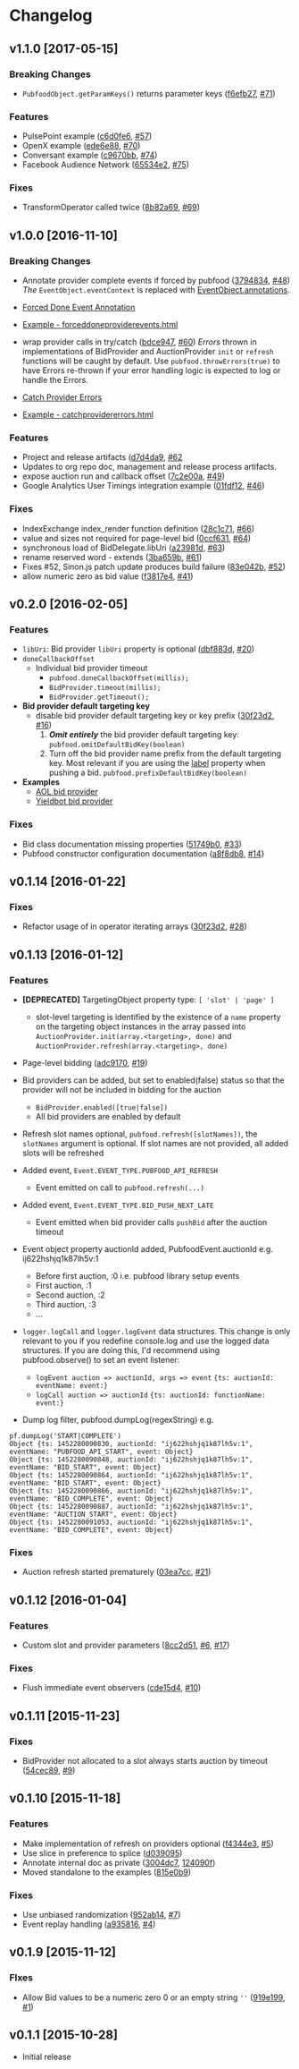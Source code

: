 # Changelog

## v1.1.0 [2017-05-15]

### Breaking Changes
* `PubfoodObject.getParamKeys()` returns parameter keys ([f6efb27](https://github.com/pubfood/pubfood/commit/f6efb27191cd1ce40ba844161fba69870cef5853), [#71](https://github.com/pubfood/pubfood/issues/71))

### Features
* PulsePoint example ([c6d0fe6](https://github.com/pubfood/pubfood/commit/c6d0fe6682d4061f2724fb2e828bf7361cfc6b1f), [#57](https://github.com/pubfood/pubfood/pull/57))
* OpenX example ([ede6e88](https://github.com/pubfood/pubfood/commit/ede6e88a75317ea60e012c918e7652a2dbc7527c), [#70](https://github.com/pubfood/pubfood/pull/70))
* Conversant example ([c9670bb](https://github.com/pubfood/pubfood/commit/c9670bbb918840092f9cc3cc21c467a78ef9f733), [#74](https://github.com/pubfood/pubfood/pull/74))
* Facebook Audience Network ([65534e2](https://github.com/pubfood/pubfood/commit/65534e29a49554bd9c77ed336ce708c78f695ec5), [#75](https://github.com/pubfood/pubfood/pull/75))

### Fixes
* TransformOperator called twice ([8b82a69](https://github.com/pubfood/pubfood/commit/8b82a693d6f437ffabab651eaf16b2cfa6e8c1ca), [#69](https://github.com/pubfood/pubfood/issues/69))

## v1.0.0 [2016-11-10]

### Breaking Changes
* Annotate provider complete events if forced by pubfood ([3794834](https://github.com/pubfood/pubfood/commit/37948344d3edeb33e07f5f116717cc940d443f72), [#48](https://github.com/pubfood/pubfood/issues/48))
_The_ `EventObject.eventContext` is replaced with [EventObject.annotations](https://github.com/pubfood/pubfood/blob/master/src/interfaces.js#L197).
 * [Forced Done Event Annotation](https://github.com/pubfood/pubfood/blob/master/examples/provider/general/forceddoneproviderevents.md)
 * [Example - forceddoneproviderevents.html](https://github.com/pubfood/pubfood/blob/master/examples/provider/general/forceddoneproviderevents.html)

* wrap provider calls in try/catch ([bdce947](https://github.com/pubfood/pubfood/commit/bdce947bed745bcc62f19b323549148147aae787), [#60](https://github.com/pubfood/pubfood/issues/60))
_Errors_ thrown in implementations of BidProvider and AuctionProvider `init` or `refresh` functions will be caught by default. Use `pubfood.throwErrors(true)` to have Errors re-thrown if your error handling logic is expected to log or handle the Errors.
 * [Catch Provider Errors](https://github.com/pubfood/pubfood/blob/master/examples/provider/general/catchprovidererrors.md)
 * [Example - catchprovidererrors.html](https://github.com/pubfood/pubfood/blob/master/examples/provider/general/catchprovidererrors.html)

### Features
* Project and release artifacts ([d7d4da9](https://github.com/pubfood/pubfood/commit/d7d4da945258b782dda75d629cfdc7bafedefb4d), [#62](https://github.com/pubfood/pubfood/pull/62)
 * Updates to org repo doc, management and release process artifacts.
* expose auction run and callback offset ([7c2e00a](https://github.com/pubfood/pubfood/commit/7c2e00ad952c362879d22c8133864b6296d3ce4c), [#49](https://github.com/pubfood/pubfood/issues/49))
* Google Analytics User Timings integration example ([01fdf12](https://github.com/pubfood/pubfood/commit/01fdf127e560995664f8ac65a7b7758c65fc8dcf), [#46](https://github.com/pubfood/pubfood/issues/46))

### Fixes
* IndexExchange index_render function definition ([28c1c71](https://github.com/pubfood/pubfood/commit/28c1c716303fc459a82224cb756c07c4980ae986), [#66](https://github.com/pubfood/pubfood/issues/66))
* value and sizes not required for page-level bid ([0ccf631](https://github.com/pubfood/pubfood/commit/0ccf6316961de0de091fcf264f89e73cf06d92b0), [#64](https://github.com/pubfood/pubfood/issues/64))
* synchronous load of BidDelegate.libUri ([a23981d](https://github.com/pubfood/pubfood/commit/a23981dc52f50013360be96e82257221f4a0af39), [#63](https://github.com/pubfood/pubfood/issues/63))
* rename reserved word - extends ([3ba659b](https://github.com/pubfood/pubfood/commit/3ba659b1c0f8340cff896e0c330937a3c0545cb3), [#61](https://github.com/pubfood/pubfood/issues/61))
* Fixes #52, Sinon.js patch update produces build failure ([83e042b](https://github.com/pubfood/pubfood/commit/83e042ba54b1bf8e9c86e4e1c7b012b48673695a), [#52](https://github.com/pubfood/pubfood/issues/52))
* allow numeric zero as bid value ([f3817e4](https://github.com/pubfood/pubfood/commit/f3817e4d91f3dfbebb383b0a87ebca11242651a4), [#41](https://github.com/pubfood/pubfood/issues/41))



## v0.2.0 [2016-02-05]
### Features
* `libUri`: Bid provider `libUri` property is optional ([dbf883d](https://github.com/pubfood/pubfood/commit/dbf883dd5ac91dcb2b74c0a6789d9ebcea80f93c), [#20](https://github.com/pubfood/pubfood/issues/20))
* `doneCallbackOffset`
  * Individual bid provider timeout
    * `pubfood.doneCallbackOffset(millis);`
    * `BidProvider.timeout(millis);`
    * `BidProvider.getTimeout();`
* **Bid provider default targeting key**
  * disable bid provider default targeting key or key prefix ([30f23d2](https://github.com/pubfood/pubfood/commit/30f23d2f57f014f47490dbe7b48cf3858df181e9), [#16](https://github.com/pubfood/pubfood/issues/16))
    1. _**Omit entirely**_ the bid provider default targeting key:
      `pubfood.omitDefaultBidKey(boolean)`
    2. Turn off the bid provider name prefix from the default targeting key.
      Most relevant if you are using the [label](src/model/bid.js#L30) property when pushing a bid.
      `pubfood.prefixDefaultBidKey(boolean)`
* **Examples**
  * [AOL bid provider](examples/provider/bid/aol/marketplace-ex1.html)
  * [Yieldbot bid provider](examples/provider/bid/yieldbot/yieldbot-ex1.html)

### Fixes
* Bid class documentation missing properties ([51749b0](https://github.com/pubfood/pubfood/commit/51749b00ce0748164274443c2e6e2e7dca2e7b6d), [#33](https://github.com/pubfood/pubfood/issues/33))
* Pubfood constructor configuration documentation ([a8f8db8](https://github.com/pubfood/pubfood/commit/a8f8db8917b8581ce091fd02e6ae2d269f2c74ff), [#14](https://github.com/pubfood/pubfood/issues/14)}

## v0.1.14 [2016-01-22]
### Fixes
* Refactor usage of in operator iterating arrays  ([30f23d2](https://github.com/pubfood/pubfood/commit/30f23d2f57f014f47490dbe7b48cf3858df181e9), [#28](https://github.com/pubfood/pubfood/issues/16))

## v0.1.13 [2016-01-12]
### Features
* **[DEPRECATED]** TargetingObject property type: `[ 'slot' | 'page' ]`
  * slot-level targeting is identified by the existence of a `name` property on
    the targeting object instances in the array passed into `AuctionProvider.init(array.<targeting>, done)`
    and `AuctionProvider.refresh(array.<targeting>, done)`

* Page-level bidding ([adc9170](https://github.com/pubfood/pubfood/commit/adc91701c8304e73b0001d8df3b810f16688a58c), [#19](https://github.com/pubfood/pubfood/issues/19))
* Bid providers can be added, but set to enabled(false) status so that the
  provider will not be included in bidding for the auction
  * `BidProvider.enabled([true|false])`
  * All bid providers are enabled by default
* Refresh slot names optional, `pubfood.refresh([slotNames])`, the `slotNames`
  argument is optional. If slot names are not provided, all added slots will be refreshed
* Added event, `Event.EVENT_TYPE.PUBFOOD_API_REFRESH`
  * Event emitted on call to `pubfood.refresh(...)`
* Added event, `Event.EVENT_TYPE.BID_PUSH_NEXT_LATE`
  * Event emitted when bid provider calls `pushBid` after the auction timeout
* Event object property auctionId added, PubfoodEvent.auctionId e.g. ij622hshjq1k87lh5v:1
  * Before first auction, <id>:0 i.e. pubfood library setup events
  * First auction, <id>:1
  * Second auction, <id>:2
  * Third auction, <id>:3
  * ...
* `logger.logCall` and `logger.logEvent` data structures. This change is only
  relevant to you if you redefine console.log and use the logged data structures.
  If you are doing this, I'd recommend using pubfood.observe() to set an event listener:
  * `logEvent auction => auctionId, args => event` `{ts: auctionId: eventName: event:}`
  * `logCall auction => auctionId` `{ts: auctionId: functionName: event:}`
* Dump log filter, pubfood.dumpLog(regexString) e.g.
```
pf.dumpLog('START|COMPLETE')
Object {ts: 1452280090830, auctionId: "ij622hshjq1k87lh5v:1", eventName: "PUBFOOD_API_START", event: Object}
Object {ts: 1452280090848, auctionId: "ij622hshjq1k87lh5v:1", eventName: "BID_START", event: Object}
Object {ts: 1452280090864, auctionId: "ij622hshjq1k87lh5v:1", eventName: "BID_START", event: Object}
Object {ts: 1452280090866, auctionId: "ij622hshjq1k87lh5v:1", eventName: "BID_COMPLETE", event: Object}
Object {ts: 1452280090887, auctionId: "ij622hshjq1k87lh5v:1", eventName: "AUCTION_START", event: Object}
Object {ts: 1452280091053, auctionId: "ij622hshjq1k87lh5v:1", eventName: "BID_COMPLETE", event: Object}
```
### Fixes
* Auction refresh started prematurely ([03ea7cc](https://github.com/pubfood/pubfood/commit/03ea7cc9554422cf7bb7030fee25301e4b80f07a), [#21](https://github.com/pubfood/pubfood/issues/21))

## v0.1.12 [2016-01-04]
### Features
* Custom slot and provider parameters ([8cc2d51](https://github.com/pubfood/pubfood/commit/8cc2d51e54416e344ec2231fb38e509c5873abd3), [#6](https://github.com/pubfood/pubfood/issues/6), [#17](https://github.com/pubfood/pubfood/issues/17))

### Fixes
* Flush immediate event observers ([cde15d4](https://github.com/pubfood/pubfood/commit/cde15d49610cc24e6798c5188bbb040ea2849461), [#10](https://github.com/pubfood/pubfood/issues/10))

## v0.1.11 [2015-11-23]
### Fixes
* BidProvider not allocated to a slot always starts auction by timeout ([54cec89](https://github.com/pubfood/pubfood/commit/54cec89a0fe2488d52457ac07da9d246470a965b), [#9](https://github.com/pubfood/pubfood/issues/9))

## v0.1.10 [2015-11-18]
### Features
* Make implementation of refresh on providers optional ([f4344e3](https://github.com/pubfood/pubfood/commit/f4344e30a1ff2cd07dfc63e33c06a3822aee045d), [#5](https://github.com/pubfood/pubfood/issues/5))
* Use slice in preference to splice ([d039095](https://github.com/pubfood/pubfood/commit/d0390951404eb52be9b4fae0e304bdc069b26494))
* Annotate internal doc as private ([3004dc7](https://github.com/pubfood/pubfood/commit/3004dc746e44498dc6879cbfd12126886d1ea6bb), [124090f](https://github.com/pubfood/pubfood/commit/124090f74168bfe1a0476ee1e8f996b2d0e95654))
* Moved standalone to the examples ([815e0b9](https://github.com/pubfood/pubfood/commit/815e0b973e474570cd6c405278e2993333101d7f))

### Fixes
* Use unbiased randomization ([952ab14](https://github.com/pubfood/pubfood/commit/952ab148862c6f19b49a55c962aa12d08683bbbf), [#7](https://github.com/pubfood/pubfood/issues/7))
* Event replay handling  ([a935816](https://github.com/pubfood/pubfood/commit/a935816695dd08b435497b952ec637ea7cef3e42), [#4](https://github.com/pubfood/pubfood/issues/4))

## v0.1.9 [2015-11-12]
### FIxes
* Allow Bid values to be a numeric zero 0 or an empty string `''` ([919e199](https://github.com/pubfood/pubfood/commit/919e199fca08beed0565ccf7712c3fe731d7fcb6), [#1](https://github.com/pubfood/pubfood/issues/1))

## v0.1.1 [2015-10-28]

* Initial release
